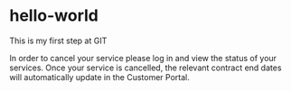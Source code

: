 # hello-world
This is my first step at GIT


In order to cancel your service please log in and view the status of your services. Once your service is cancelled, the relevant contract end dates will automatically update in the Customer Portal.
